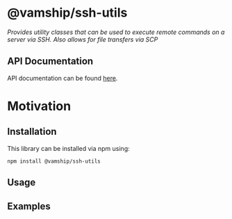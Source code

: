 # @vamship/ssh-utils

_Provides utility classes that can be used to execute remote commands on a
server via SSH. Also allows for file transfers via SCP_

## API Documentation

API documentation can be found [here](https://vamship.github.io/ssh-utils).

# Motivation

## Installation

This library can be installed via npm using:

```
npm install @vamship/ssh-utils
```

## Usage

## Examples
